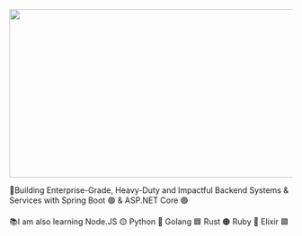 <a href="#">
  <img height="300" width="850" src="https://i.pinimg.com/originals/cd/54/4e/cd544ea83dedc9872d29289124cc7852.gif"/>
</a>

🚀Building Enterprise-Grade, Heavy-Duty and Impactful Backend Systems & Services with Spring Boot 🟢 & ASP.NET Core 🟣

📚I am also learning Node.JS 🟡 Python 🔵 Golang 🟦 Rust 🟠 Ruby 🔴 Elixir 🟪



